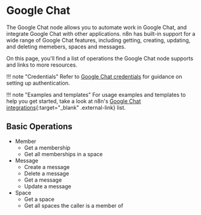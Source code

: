 # Google Chat

The Google Chat node allows you to automate work in Google Chat, and integrate Google Chat with other applications. n8n has built-in support for a wide range of Google Chat features, including getting, creating, updating, and deleting memebers, spaces and messages. 

On this page, you'll find a list of operations the Google Chat node supports and links to more resources.

!!! note "Credentials"
    Refer to [Google Chat credentials](/integrations/builtin/credentials/google/) for guidance on setting up authentication. 

!!! note "Examples and templates"
    For usage examples and templates to help you get started, take a look at n8n's [Google Chat integrations](https://n8n.io/integrations/google-chat/){:target="_blank" .external-link} list.


## Basic Operations

* Member
    * Get a membership
    * Get all memberships in a space
* Message
    * Create a message
    * Delete a message
    * Get a message
    * Update a message
* Space
    * Get a space
    * Get all spaces the caller is a member of

